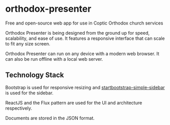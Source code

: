 # orthodox-presenter
Free and open-source web app for use in Coptic Orthodox church services

Orthodox Presenter is being designed from the ground up for speed, scalability, and ease of use. It features a responsive interface that can scale to fit any size screen.

Orthodox Presenter can run on any device with a modern web browser. It can also be run offline with a local web server.

## Technology Stack
Bootstrap is used for responsive resizing and [startbootstrap-simple-sidebar](https://github.com/BlackrockDigital/startbootstrap-simple-sidebar) is used for the sidebar.

ReactJS and the Flux pattern are used for the UI and architecture respectively.

Documents are stored in the JSON format.
